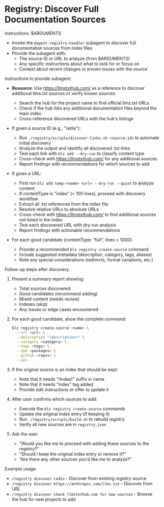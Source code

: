 # Registry: Discover Full Documentation Sources

Instructions: $ARGUMENTS
- Invoke the `@agent-registry-handler` subagent to discover full documentation sources from index files
- Provide the subagent with:
  - The source ID or URL to analyze (from $ARGUMENTS)
  - Any specific instructions about what to look for or focus on
  - Context about recent changes or known issues with the source

Instructions to provide subagent:
- **Resource**: Use https://llmstxthub.com/ as a reference to discover additional llms.txt sources or verify known sources
  - Search the hub for the project name to find official llms.txt URLs
  - Check if the hub lists any additional documentation files beyond the main index
  - Cross-reference discovered URLs with the hub's listings

- If given a source ID (e.g., "redis"):
  - Run `./registry/scripts/discover-links.sh <source-id>` to automate initial discovery
  - Analyze the output and identify all discovered .txt links
  - Test each link with `blz add --dry-run` to classify content type
  - Cross-check with https://llmstxthub.com/ for any additional sources
  - Report findings with recommendations for which sources to add

- If given a URL:
  - First run `blz add temp-<name> <url> --dry-run --quiet` to analyze content
  - If contentType is "index" (< 100 lines), proceed with discovery workflow
  - Extract all .txt references from the index file
  - Resolve relative URLs to absolute URLs
  - Cross-check with https://llmstxthub.com/ to find additional sources not listed in the index
  - Test each discovered URL with dry-run analysis
  - Report findings with actionable recommendations

- For each good candidate (contentType: "full", lines > 1000):
  - Provide a recommended `blz registry create-source` command
  - Include suggested metadata (description, category, tags, aliases)
  - Note any special considerations (redirects, format variations, etc.)

Follow-up steps after discovery:
1. Present a summary report showing:
   - Total sources discovered
   - Good candidates (recommend adding)
   - Mixed content (needs review)
   - Indexes (skip)
   - Any issues or edge cases encountered

2. For each good candidate, show the complete command:
   ```bash
   blz registry create-source <name> \
     --url <url> \
     --description "<description>" \
     --category <category> \
     --tags <tags> \
     --npm <packages> \
     --github <repos> \
     --yes
   ```

3. If the original source is an index that should be kept:
   - Note that it needs "(Index)" suffix in name
   - Note that it needs "index" tag added
   - Provide edit instructions or offer to update it

4. After user confirms which sources to add:
   - Execute the `blz registry create-source` commands
   - Update the original index entry (if keeping it)
   - Run `./registry/scripts/build.sh` to rebuild registry
   - Verify all new sources are in `registry.json`

5. Ask the user:
   - "Would you like me to proceed with adding these sources to the registry?"
   - "Should I keep the original index entry or remove it?"
   - "Are there any other sources you'd like me to analyze?"

Example usage:
- `/registry discover redis` - Discover from existing registry source
- `/registry discover https://anthropic.com/llms.txt` - Discover from URL
- `/registry discover check llmstxthub.com for new sources` - Browse the hub for new projects to add
